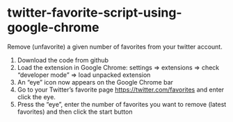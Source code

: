 twitter-favorite-script-using-google-chrome
===========================================

Remove (unfavorite) a given number of favorites from your twitter account.

1. Download the code from github
2. Load the extension in Google Chrome: settings => extensions => check “developer mode” => load unpacked extension
3. An “eye” icon now appears on the Google Chrome bar
4. Go to your Twitter’s favorite page https://twitter.com/favorites and enter click the eye.
5. Press the “eye”, enter the number of favorites you want to remove (latest favorites) and then click the start button

